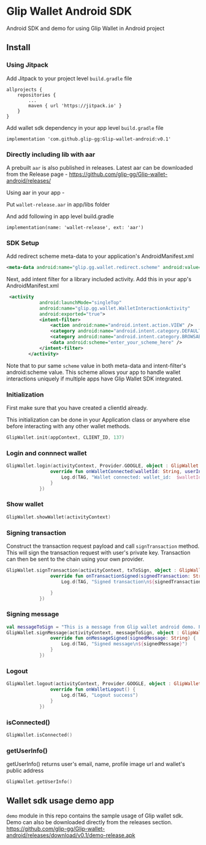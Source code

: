 # Glip Wallet Android SDK

Android SDK and demo for using Glip Wallet in Android project

## Install

### Using Jitpack

Add Jitpack to your project level `build.gradle` file

```
allprojects {
	repositories {
		...
		maven { url 'https://jitpack.io' }
	}
}
```

Add wallet sdk dependency in your app level `build.gradle` file
```
implementation 'com.github.glip-gg:Glip-wallet-android:v0.1'

```

### Directly including lib with aar

A prebuilt `aar` is also published in releases. Latest aar can be downloaded from the Release page - https://github.com/glip-gg/Glip-wallet-android/releases/

Using aar in your app - 

Put `wallet-release.aar` in app/libs folder

And add following in app level build.gradle

```
implementation(name: 'wallet-release', ext: 'aar')
```


### SDK Setup

Add redirect scheme meta-data to your application's AndroidManifest.xml
```xml
<meta-data android:name="glip.gg.wallet.redirect.scheme" android:value="enter_your_scheme_here" />
```

Next, add intent filter for a library included activity. Add this in your app's AndroidManifest.xml
```xml
 <activity
            android:launchMode="singleTop"
            android:name="glip.gg.wallet.WalletInteractionActivity"
            android:exported="true">
            <intent-filter>
                <action android:name="android.intent.action.VIEW" />
                <category android:name="android.intent.category.DEFAULT" />
                <category android:name="android.intent.category.BROWSABLE" />
                <data android:scheme="enter_your_scheme_here" />
            </intent-filter>
        </activity>
```

Note that to pur same `scheme` value in both meta-data and intent-filter's android:scheme value. This scheme allows your app to handle wallet interactions uniquely if multiple apps have Glip Wallet SDK integrated.

### Initialization
First make sure that you have created a clientId already.

This initialization can be done in your Application class or anywhere else before interacting with any other wallet methods.

```kotlin
GlipWallet.init(appContext, CLIENT_ID, 137)
```

### Login and connnect wallet

```kotlin
GlipWallet.login(activityContext, Provider.GOOGLE, object : GlipWallet.WalletConnectedListener {
                override fun onWalletConnected(walletId: String, userInfo: WalletUserInfo?) {
                    Log.d(TAG, "Wallet connected: wallet_id:  $walletId\nUser info: ${userInfo?.toString()}")
                }
            })
```

### Show wallet

```kotlin
GlipWallet.showWallet(activityContext)
```

### Signing transaction

Construct the transaction request payload and call `signTransaction` method. This will sign the transaction request with user's private key. Transaction can then be sent to the chain using your own provider.

```kotlin
GlipWallet.signTransaction(activityContext, txToSign, object : GlipWallet.WalletSignTransactionListener {
                override fun onTransactionSigned(signedTransaction: String) {
                    Log.d(TAG, "Signed transaction\n${signedTransaction}")

                }
            })
```


### Signing message

```kotlin
val messageToSign = "This is a message from Glip wallet android demo. Please sign this message"
GlipWallet.signMessage(activityContext, messageToSign, object : GlipWallet.WalletSignMessageListener {
                override fun onMessageSigned(signedMessage: String) {
                    Log.d(TAG, "Signed message\n${signedMessage}")
                }
            })
```


### Logout

```kotlin
GlipWallet.logout(activityContext, Provider.GOOGLE, object : GlipWallet.WalletLogoutListener {
                override fun onWalletLogout() {
                    Log.d(TAG, "Logout success")
                }
            })
```

### isConnected()
```kotlin
GlipWallet.isConnected()
```

### getUserInfo()

getUserInfo() returns user's email, name, profile image url and wallet's public address

```kotlin
GlipWallet.getUserInfo()
```

## Wallet sdk usage demo app

`demo` module in this repo contains the sample usage of Glip wallet sdk. Demo can also be downloaded directly from the releases section. https://github.com/glip-gg/Glip-wallet-android/releases/download/v0.1/demo-release.apk